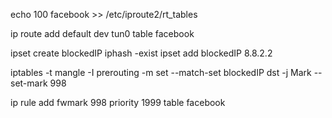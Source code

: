 echo 100 facebook >> /etc/iproute2/rt_tables

ip route add default dev tun0 table facebook

  ipset create blockedIP  iphash -exist
  ipset add blockedIP  8.8.2.2

iptables -t mangle -I prerouting -m set --match-set blockedIP dst -j  Mark --set-mark 998


ip rule add fwmark 998 priority 1999 table facebook
